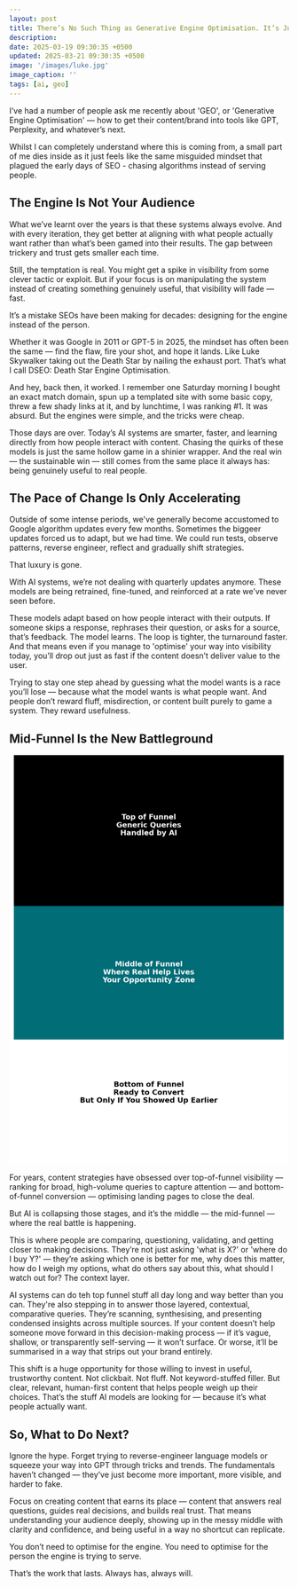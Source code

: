 ```yaml
---
layout: post
title: There’s No Such Thing as Generative Engine Optimisation. It’s Just SEO
description: 
date: 2025-03-19 09:30:35 +0500
updated: 2025-03-21 09:30:35 +0500
image: '/images/luke.jpg'
image_caption: ''
tags: [ai, geo]
---
```


I’ve had a number of people ask me recently about 'GEO', or 'Generative Engine Optimisation' — how to get their content/brand into tools like GPT, Perplexity, and whatever’s next. 

Whilst I can completely understand where this is coming from, a small part of me dies inside as it just feels like the same misguided mindset that plagued the early days of SEO - chasing algorithms instead of serving people.

<h2>The Engine Is Not Your Audience</h2>

What we’ve learnt over the years is that these systems always evolve. And with every iteration, they get better at aligning with what people actually want rather than what’s been gamed into their results. The gap between trickery and trust gets smaller each time.

Still, the temptation is real. You might get a spike in visibility from some clever tactic or exploit. But if your focus is on manipulating the system instead of creating something genuinely useful, that visibility will fade — fast.

It’s a mistake SEOs have been making for decades: designing for the engine instead of the person.

Whether it was Google in 2011 or GPT-5 in 2025, the mindset has often been the same — find the flaw, fire your shot, and hope it lands. Like Luke Skywalker taking out the Death Star by nailing the exhaust port. That’s what I call DSEO: Death Star Engine Optimisation.

And hey, back then, it worked. I remember one Saturday morning I bought an exact match domain, spun up a templated site with some basic copy, threw a few shady links at it, and by lunchtime, I was ranking #1. It was absurd. But the engines were simple, and the tricks were cheap.

Those days are over. Today’s AI systems are smarter, faster, and learning directly from how people interact with content. Chasing the quirks of these models is just the same hollow game in a shinier wrapper. And the real win — the sustainable win — still comes from the same place it always has: being genuinely useful to real people.

<h2>The Pace of Change Is Only Accelerating</h2>

Outside of some intense periods, we've generally become accustomed to Google algorithm updates every few months. Sometimes the biggeer updates forced us to adapt, but we had time. We could run tests, observe patterns, reverse engineer, reflect and gradually shift strategies.

That luxury is gone.

With AI systems, we’re not dealing with quarterly updates anymore. These models are being retrained, fine-tuned, and reinforced at a rate we’ve never seen before. 

These models adapt based on how people interact with their outputs. If someone skips a response, rephrases their question, or asks for a source, that’s feedback. The model learns. The loop is tighter, the turnaround faster. And that means even if you manage to 'optimise' your way into visibility today, you’ll drop out just as fast if the content doesn’t deliver value to the user.

Trying to stay one step ahead by guessing what the model wants is a race you’ll lose — because what the model wants is what people want. And people don’t reward fluff, misdirection, or content built purely to game a system. They reward usefulness.

<h2>Mid-Funnel Is the New Battleground</h2>

<img src="/images/ai-seo-marketing-funnel.png" loading="lazy">

For years, content strategies have obsessed over top-of-funnel visibility — ranking for broad, high-volume queries to capture attention — and bottom-of-funnel conversion — optimising landing pages to close the deal. 

But AI is collapsing those stages, and it’s the middle — the mid-funnel — where the real battle is happening.

This is where people are comparing, questioning, validating, and getting closer to making decisions. They’re not just asking 'what is X?' or 'where do I buy Y?' — they’re asking which one is better for me, why does this matter, how do I weigh my options, what do others say about this, what should I watch out for? The context layer.

AI systems can do teh top funnel stuff all day long and way better than you can. They're also stepping in to answer those layered, contextual, comparative queries. They’re scanning, synthesising, and presenting condensed insights across multiple sources. If your content doesn’t help someone move forward in this decision-making process — if it’s vague, shallow, or transparently self-serving — it won’t surface. Or worse, it’ll be summarised in a way that strips out your brand entirely.

This shift is a huge opportunity for those willing to invest in useful, trustworthy content. Not clickbait. Not fluff. Not keyword-stuffed filler. But clear, relevant, human-first content that helps people weigh up their choices. That’s the stuff AI models are looking for — because it’s what people actually want.

<h2>So, What to Do Next?</h2>

Ignore the hype. Forget trying to reverse-engineer language models or squeeze your way into GPT through tricks and trends. The fundamentals haven’t changed — they’ve just become more important, more visible, and harder to fake.

Focus on creating content that earns its place — content that answers real questions, guides real decisions, and builds real trust. That means understanding your audience deeply, showing up in the messy middle with clarity and confidence, and being useful in a way no shortcut can replicate.

You don’t need to optimise for the engine. You need to optimise for the person the engine is trying to serve.

That’s the work that lasts. Always has, always will.